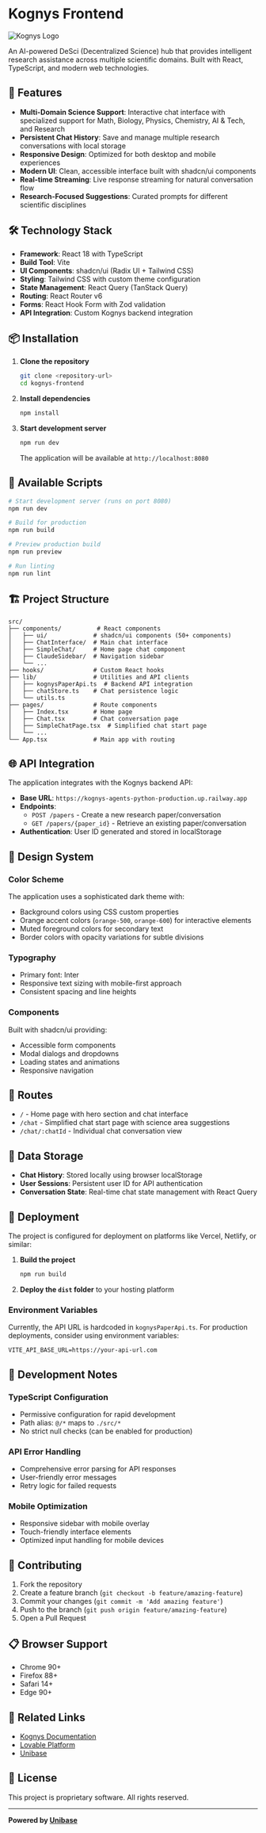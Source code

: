 # Kognys Frontend

![Kognys Logo](public/lovable-uploads/88f06cbd-45cf-4d99-aa6e-0c98419665fd.png)

An AI-powered DeSci (Decentralized Science) hub that provides intelligent research assistance across multiple scientific domains. Built with React, TypeScript, and modern web technologies.

## 🚀 Features

- **Multi-Domain Science Support**: Interactive chat interface with specialized support for Math, Biology, Physics, Chemistry, AI & Tech, and Research
- **Persistent Chat History**: Save and manage multiple research conversations with local storage
- **Responsive Design**: Optimized for both desktop and mobile experiences
- **Modern UI**: Clean, accessible interface built with shadcn/ui components
- **Real-time Streaming**: Live response streaming for natural conversation flow
- **Research-Focused Suggestions**: Curated prompts for different scientific disciplines

## 🛠 Technology Stack

- **Framework**: React 18 with TypeScript
- **Build Tool**: Vite
- **UI Components**: shadcn/ui (Radix UI + Tailwind CSS)
- **Styling**: Tailwind CSS with custom theme configuration
- **State Management**: React Query (TanStack Query)
- **Routing**: React Router v6
- **Forms**: React Hook Form with Zod validation
- **API Integration**: Custom Kognys backend integration

## 📦 Installation

1. **Clone the repository**
   ```bash
   git clone <repository-url>
   cd kognys-frontend
   ```

2. **Install dependencies**
   ```bash
   npm install
   ```

3. **Start development server**
   ```bash
   npm run dev
   ```
   The application will be available at `http://localhost:8080`

## 🔧 Available Scripts

```bash
# Start development server (runs on port 8080)
npm run dev

# Build for production
npm run build

# Preview production build
npm run preview

# Run linting
npm run lint
```

## 🏗 Project Structure

```
src/
├── components/          # React components
│   ├── ui/             # shadcn/ui components (50+ components)
│   ├── ChatInterface/  # Main chat interface
│   ├── SimpleChat/     # Home page chat component
│   ├── ClaudeSidebar/  # Navigation sidebar
│   └── ...
├── hooks/              # Custom React hooks
├── lib/                # Utilities and API clients
│   ├── kognysPaperApi.ts  # Backend API integration
│   ├── chatStore.ts    # Chat persistence logic
│   └── utils.ts
├── pages/              # Route components
│   ├── Index.tsx       # Home page
│   ├── Chat.tsx        # Chat conversation page
│   ├── SimpleChatPage.tsx  # Simplified chat start page
│   └── ...
└── App.tsx             # Main app with routing
```

## 🌐 API Integration

The application integrates with the Kognys backend API:

- **Base URL**: `https://kognys-agents-python-production.up.railway.app`
- **Endpoints**:
  - `POST /papers` - Create a new research paper/conversation
  - `GET /papers/{paper_id}` - Retrieve an existing paper/conversation
- **Authentication**: User ID generated and stored in localStorage

## 🎨 Design System

### Color Scheme
The application uses a sophisticated dark theme with:
- Background colors using CSS custom properties
- Orange accent colors (`orange-500`, `orange-600`) for interactive elements
- Muted foreground colors for secondary text
- Border colors with opacity variations for subtle divisions

### Typography
- Primary font: Inter
- Responsive text sizing with mobile-first approach
- Consistent spacing and line heights

### Components
Built with shadcn/ui providing:
- Accessible form components
- Modal dialogs and dropdowns
- Loading states and animations
- Responsive navigation

## 📱 Routes

- `/` - Home page with hero section and chat interface
- `/chat` - Simplified chat start page with science area suggestions
- `/chat/:chatId` - Individual chat conversation view

## 🔐 Data Storage

- **Chat History**: Stored locally using browser localStorage
- **User Sessions**: Persistent user ID for API authentication
- **Conversation State**: Real-time chat state management with React Query

## 🚀 Deployment

The project is configured for deployment on platforms like Vercel, Netlify, or similar:

1. **Build the project**
   ```bash
   npm run build
   ```

2. **Deploy the `dist` folder** to your hosting platform

### Environment Variables

Currently, the API URL is hardcoded in `kognysPaperApi.ts`. For production deployments, consider using environment variables:

```env
VITE_API_BASE_URL=https://your-api-url.com
```

## 🧪 Development Notes

### TypeScript Configuration
- Permissive configuration for rapid development
- Path alias: `@/*` maps to `./src/*`
- No strict null checks (can be enabled for production)

### API Error Handling
- Comprehensive error parsing for API responses
- User-friendly error messages
- Retry logic for failed requests

### Mobile Optimization
- Responsive sidebar with mobile overlay
- Touch-friendly interface elements
- Optimized input handling for mobile devices

## 🤝 Contributing

1. Fork the repository
2. Create a feature branch (`git checkout -b feature/amazing-feature`)
3. Commit your changes (`git commit -m 'Add amazing feature'`)
4. Push to the branch (`git push origin feature/amazing-feature`)
5. Open a Pull Request

## 📋 Browser Support

- Chrome 90+
- Firefox 88+
- Safari 14+
- Edge 90+

## 🔗 Related Links

- [Kognys Documentation](https://aicrypto.gitbook.io/kognys-docs/)
- [Lovable Platform](https://lovable.dev/projects/f50410d7-607f-45ab-bab9-350f4eb06287)
- [Unibase](https://www.unibase.io/)

## 📄 License

This project is proprietary software. All rights reserved.

---

**Powered by [Unibase](https://www.unibase.io/)**